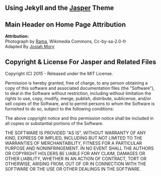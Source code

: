 

## Using Jekyll and the [Jasper](https://github.com/biomadeira/jasper) Theme

## Main Header on Home Page Attribution

**Attribution:**  
  Photograph by [Rama](https://commons.wikimedia.org/wiki/User:Rama), Wikimedia Commons, Cc-by-sa-2.0-fr  
  Adapted By [Josiah Mory](http://kickinbahk.com)

## Copyright & License For Jasper and Related Files

Copyright (C) 2015 - Released under the MIT License.

Permission is hereby granted, free of charge, to any person obtaining a copy of this software and associated documentation files (the "Software"), to deal in the Software without restriction, including without limitation the rights to use, copy, modify, merge, publish, distribute, sublicense, and/or sell copies of the Software, and to permit persons to whom the Software is furnished to do so, subject to the following conditions:

The above copyright notice and this permission notice shall be included in all copies or substantial portions of the Software.

THE SOFTWARE IS PROVIDED "AS IS", WITHOUT WARRANTY OF ANY KIND, EXPRESS OR IMPLIED, INCLUDING BUT NOT LIMITED TO THE WARRANTIES OF MERCHANTABILITY, FITNESS FOR A PARTICULAR PURPOSE AND
NONINFRINGEMENT. IN NO EVENT SHALL THE AUTHORS OR COPYRIGHT HOLDERS BE LIABLE FOR ANY CLAIM, DAMAGES OR OTHER LIABILITY, WHETHER IN AN ACTION OF CONTRACT, TORT OR OTHERWISE, ARISING FROM, OUT OF OR IN CONNECTION WITH THE SOFTWARE OR THE USE OR OTHER DEALINGS IN THE SOFTWARE.

